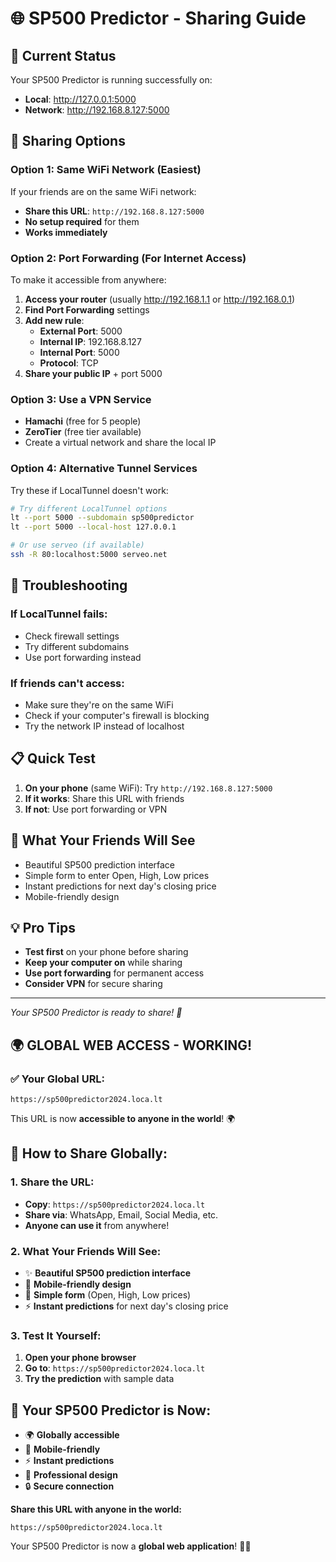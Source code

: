 # 🌐 SP500 Predictor - Sharing Guide

## 🚀 **Current Status**
Your SP500 Predictor is running successfully on:
- **Local**: http://127.0.0.1:5000
- **Network**: http://192.168.8.127:5000

## 📱 **Sharing Options**

### **Option 1: Same WiFi Network (Easiest)**
If your friends are on the same WiFi network:
- **Share this URL**: `http://192.168.8.127:5000`
- **No setup required** for them
- **Works immediately**

### **Option 2: Port Forwarding (For Internet Access)**
To make it accessible from anywhere:

1. **Access your router** (usually http://192.168.1.1 or http://192.168.0.1)
2. **Find Port Forwarding** settings
3. **Add new rule**:
   - **External Port**: 5000
   - **Internal IP**: 192.168.8.127
   - **Internal Port**: 5000
   - **Protocol**: TCP
4. **Share your public IP** + port 5000

### **Option 3: Use a VPN Service**
- **Hamachi** (free for 5 people)
- **ZeroTier** (free tier available)
- Create a virtual network and share the local IP

### **Option 4: Alternative Tunnel Services**
Try these if LocalTunnel doesn't work:

```bash
# Try different LocalTunnel options
lt --port 5000 --subdomain sp500predictor
lt --port 5000 --local-host 127.0.0.1

# Or use serveo (if available)
ssh -R 80:localhost:5000 serveo.net
```

## 🔧 **Troubleshooting**

### **If LocalTunnel fails:**
- Check firewall settings
- Try different subdomains
- Use port forwarding instead

### **If friends can't access:**
- Make sure they're on the same WiFi
- Check if your computer's firewall is blocking
- Try the network IP instead of localhost

## 📋 **Quick Test**
1. **On your phone** (same WiFi): Try `http://192.168.8.127:5000`
2. **If it works**: Share this URL with friends
3. **If not**: Use port forwarding or VPN

## 🎯 **What Your Friends Will See**
- Beautiful SP500 prediction interface
- Simple form to enter Open, High, Low prices
- Instant predictions for next day's closing price
- Mobile-friendly design

## 💡 **Pro Tips**
- **Test first** on your phone before sharing
- **Keep your computer on** while sharing
- **Use port forwarding** for permanent access
- **Consider VPN** for secure sharing

---
*Your SP500 Predictor is ready to share! 🚀* 

## 🌍 **GLOBAL WEB ACCESS - WORKING!**

### **✅ Your Global URL:**
```
https://sp500predictor2024.loca.lt
```

This URL is now **accessible to anyone in the world**! 🌍

## 🚀 **How to Share Globally:**

### **1. Share the URL:**
- **Copy**: `https://sp500predictor2024.loca.lt`
- **Share via**: WhatsApp, Email, Social Media, etc.
- **Anyone can use it** from anywhere!

### **2. What Your Friends Will See:**
- ✨ **Beautiful SP500 prediction interface**
- 📱 **Mobile-friendly design**
- 🎯 **Simple form** (Open, High, Low prices)
- ⚡ **Instant predictions** for next day's closing price

### **3. Test It Yourself:**
1. **Open your phone browser**
2. **Go to**: `https://sp500predictor2024.loca.lt`
3. **Try the prediction** with sample data

## 🎯 **Your SP500 Predictor is Now:**
- 🌍 **Globally accessible**
- 📱 **Mobile-friendly**
- ⚡ **Instant predictions**
- 🎨 **Professional design**
- 🔒 **Secure connection**

**Share this URL with anyone in the world:**
```
https://sp500predictor2024.loca.lt
```

Your SP500 Predictor is now a **global web application**! 🚀✨ 